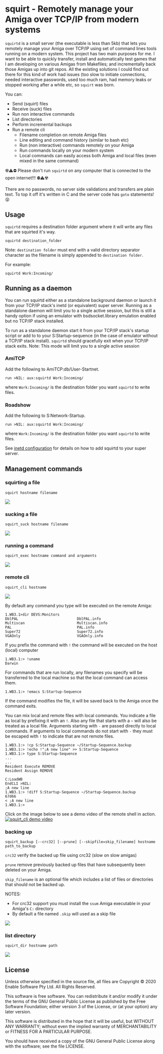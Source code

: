 # squirt - Remotely manage your Amiga over TCP/IP from modern systems

`squirtd` is a small server (the executable is less than 5kb) that lets you remotely manage your Amiga over TCP/IP using set of command lines tools running on a modern system. This project has two main purposes for me. I want to be able to quickly transfer, install and automatically test games that I am developing on various Amigas from Makefiles; and incrementally back those Amigas up into git repos. All the existing solutions I could find out there for this kind of work had issues (too slow to initiate connections, needed interactive passwords, used too much ram, had memory leaks or stopped working after a while etc, so `squirt` was born.

You can:
 * Send (squirt) files
 * Receive (suck) files
 * Run non interactive commands
 * List directories
 * Perform incremental backups
 * Run a remote cli
     * Filename completion on remote Amiga files
     * Line editing and command history (similar to bash etc)
     * Run (non interactive) commands remotely on your Amiga
     * Run commands locally on your modern system
     * Local commands can easily access both Amiga and local files (even mixed in the same command)

:radioactive::warning::no_entry: Please don't run `squirtd` on any computer that is connected to the open internet!!! :no_entry::warning::radioactive:

There are no passwords, no server side validations and transfers are plain text. To top it off it's written in C and the server code has `goto` statements! :stuck_out_tongue_closed_eyes:

## Usage

`squirtd` requires a destination folder argument where it will write any files that are squirted it's way.

    squirtd destination_folder

Note: `destination folder` must end with a valid directory separator character as the filename is simply appended to `destination folder`.

For example:

    squirtd Work:Incoming/

## Running as a daemon

You can run squirtd either as a standalone background daemon or launch it from your TCP/IP stack's inetd (or equivalent) super server. Running as a standalone daemon will limit you to a single active session, but this is still a handy option if using an emulator with bsdsocket.library emulation enabled but no TCP/IP stack installed.

To run as a standalone daemon start it from your TCP/IP stack's startup script or add to to your S:Startup-sequence (in the case of emulator without a TCP/IP stack install). `squirtd` should gracefully exit when your TCP/IP stack exits. Note: This mode will limit you to a single active session

### AmiTCP
Add the following to AmiTCP:db/User-Startnet.

    run >NIL: aux:squirtd Work:Incoming/

where `Work:Incoming/` is the destination folder you want `squirtd` to write files.

### Roadshow
Add the following to S:Network-Startup.

    run >NIL: aux:squirtd Work:Incoming/

where `Work:Incoming/` is the destination folder you want `squirtd` to write files.

See [inetd configuration](doc/inetd.md) for details on how to add squirtd to your super server.

## Management commands

### squirting a file

    squirt hostname filename

![](images/squirt.png)

### sucking a file

    squirt_suck hostname filename

![](images/suck.png)

### running a command

    squirt_exec hostname command and arguments

![](images/exec.png)

### remote cli
    squirt_cli hostname

![](images/cli.png)

By default any command you type will be executed on the remote Amiga:

    1.WB3.1>dir DEVS:Monitors
    DblPAL                           DblPAL.info
    Multiscan                        Multiscan.info
    PAL                              PAL.info
    Super72                          Super72.info
    VGAOnly                          VGAOnly.info

If you prefix the command with `!` the command will be executed on the host (local) computer

    1.WB3.1:> !uname
    Darwin

For commands that are run locally, any filenames you specify will be transferred to the local machine so that the local command can access them.

    1.WB3.1:> !emacs S:Startup-Sequence

If the command modifies the file, it will be saved back to the Amiga once the command exits.

You can mix local and remote files with local commands. You indicate a file as local by prefixing it with an `!`. Also any file that starts with a `~` will also be treated as a local file. Arguments starting with `-` are passed directly to local commands. If arguments to local commands do not start with `-` they must be escaped with `!` to indicate that are not remote files.

    1.WB3.1:> !cp S:Startup-Sequence ~/Startup-Sequence.backup
    1.WB3.1:> !echo !";A new line" >> S:Startup-Sequence
    1.WB3.1:> type S:Startup-Sequence
    ...
    ...
    Resident Execute REMOVE
    Resident Assign REMOVE

    C:LoadWB
    EndCLI >NIL:
    ;A new line
    1.WB3.1:> !diff S:Startup-Sequence ~/Startup-Sequence.backup
    67d66
    < ;A new line
    1.WB3.1:>

Click on the image below to see a demo video of the remote shell in action.
[![squirt_cli demo video](https://img.youtube.com/vi/n2cS01OXowc/0.jpg)](https://www.youtube.com/watch?v=n2cS01OXowc)

### backing up

    squirt_backup [--crc32] [--prune] [--skipfile=skip_filename] hostname path_to_backup

`crc32` verify the backed up file using crc32 (slow on slow amigas)

`prune` remove previously backed up files that have subsequently been deleted on your Amiga.

`skip_filename` is an optional file which includes a list of files or directories that should not be backed up.

NOTES: 
 * For crc32 support you must install the `ssum` Amiga executable in your Amiga's `C:` directory
 * By default a file named `.skip` will used as a skip file

![](images/backup.png)

### list directory

    squirt_dir hostname path

![](images/dir.png)


## License

Unless otherwise specified in the source file, all files are Copyright &copy; 2020 Enable Software Pty Ltd. All Rights Reserved.

This software is free software. You can redistribute it and/or modify it under the terms of the GNU General Public License as published by the Free Software Foundation; either version 3 of the License, or (at your option) any later version.

This software is distributed in the hope that it will be useful, but WITHOUT ANY WARRANTY; without even the implied warranty of MERCHANTABILITY or FITNESS FOR A PARTICULAR PURPOSE.

You should have received a copy of the GNU General Public License along with the software; see the file LICENSE.
